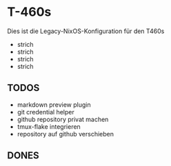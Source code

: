 # T-460s

Dies ist die Legacy-NixOS-Konfiguration für den T460s

- strich
- strich
- strich
- strich

## TODOS
- markdown preview plugin 
- git credential helper
- github repository privat machen
- tmux-flake integrieren
- repository auf github verschieben

## DONES

